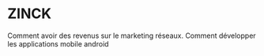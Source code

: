 # ZINCK
Comment avoir des revenus sur le marketing réseaux.  Comment développer les applications mobile android 
